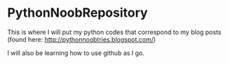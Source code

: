 # PythonNoobRepository

This is where I will put my python codes that correspond to my blog posts (found here: http://pythonnoobtries.blogspot.com/)

I will also be learning how to use github as I go.
